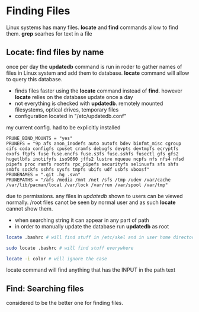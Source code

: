 # Finding Files

Linux systems has many files. **locate** and **find** commands allow to find them. **grep** searhes for text in a file

## Locate: find files by name

once per day the **updatedb** command is run in roder to gather names of files in Linux system and add them to database. **locate** command will allow to query this database.

- finds files faster using the **locate** command instead of **find**. however **locate** relies on the database update once a day
- not everything is checked with **updatedb**. remotely mounted filesystems, optical drives, temporary files 
- configuration located in "/etc/updatedb.conf"

my current config. had to be explicitly installed
```
PRUNE_BIND_MOUNTS = "yes"
PRUNEFS = "9p afs anon_inodefs auto autofs bdev binfmt_misc cgroup cifs coda configfs cpuset cramfs debugfs devpts devtmpfs ecryptfs exofs ftpfs fuse fuse.encfs fuse.s3fs fuse.sshfs fusectl gfs gfs2 hugetlbfs inotifyfs iso9660 jffs2 lustre mqueue ncpfs nfs nfs4 nfsd pipefs proc ramfs rootfs rpc_pipefs securityfs selinuxfs sfs shfs smbfs sockfs sshfs sysfs tmpfs ubifs udf usbfs vboxsf"
PRUNENAMES = ".git .hg .svn"
PRUNEPATHS = "/afs /media /mnt /net /sfs /tmp /udev /var/cache /var/lib/pacman/local /var/lock /var/run /var/spool /var/tmp"
```

due to permissions. any files in *updatedb* shown to users can be viewed normally. /root files canot be seen by normal user and as such **locate** cannot show them.

- when searching string it can appear in any part of path
- in order to manually update the database run **updatedb** as root

```bash
locate .bashrc # will find stuff in /etc/skel and in user home directory

sudo locate .bashrc # will find stuff everywhere

locate -i color # will ignore the case
```

locate command will find anything that has the INPUT in the path text

## Find: Searching files

considered to be the better one for finding files. 